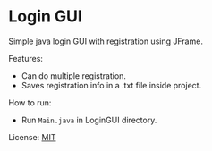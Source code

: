 # Login GUI

Simple java login GUI with registration using JFrame.

Features:
- Can do multiple registration.
- Saves registration info in a .txt file inside project.

How to run:
- Run `Main.java` in LoginGUI directory.

License: [MIT](https://choosealicense.com/licenses/mit/)